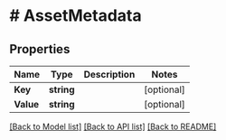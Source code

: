 # # AssetMetadata


## Properties 


Name | Type | Description | Notes
------------ | ------------- | ------------- | -------------
**Key**| **string** |   | [optional]
**Value**| **string** |   | [optional]


[[Back to Model list]](../../README.md#models) [[Back to API list]](../../README.md#endpoints) [[Back to README]](../../README.md)

